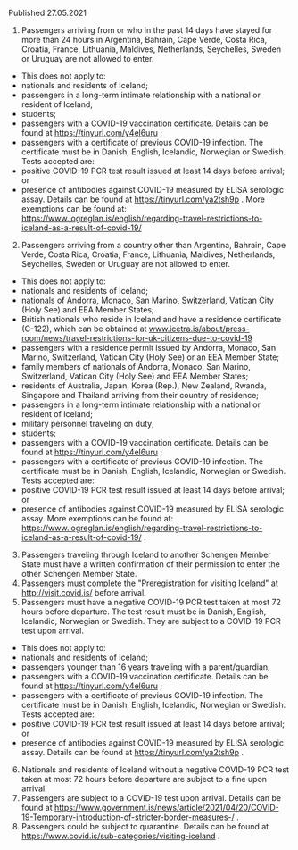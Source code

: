 Published 27.05.2021
1. Passengers arriving from or who in the past 14 days have stayed for more than 24 hours in Argentina, Bahrain, Cape Verde, Costa Rica, Croatia, France, Lithuania, Maldives, Netherlands, Seychelles, Sweden or Uruguay are not allowed to enter.
- This does not apply to:
- nationals and residents of Iceland;
- passengers in a long-term intimate relationship with a national or resident of Iceland;
- students;
- passengers with a COVID-19 vaccination certificate. Details can be found at <a href="https://tinyurl.com/y4el6uru">https://tinyurl.com/y4el6uru</a> ;
- passengers with a certificate of previous COVID-19 infection. The certificate must be in Danish, English, Icelandic, Norwegian or Swedish. Tests accepted are:
- positive COVID-19 PCR test result issued at least 14 days before arrival; or
- presence of antibodies against COVID-19 measured by ELISA serologic assay. Details can be found at <a href="https://tinyurl.com/ya2tsh9p">https://tinyurl.com/ya2tsh9p</a> .
More exemptions can be found at: <a href="https://www.logreglan.is/english/regarding-travel-restrictions-to-iceland-as-a-result-of-covid-19/">https://www.logreglan.is/english/regarding-travel-restrictions-to-iceland-as-a-result-of-covid-19/</a> 
2. Passengers arriving from a country other than Argentina, Bahrain, Cape Verde, Costa Rica, Croatia, France, Lithuania, Maldives, Netherlands, Seychelles, Sweden or Uruguay are not allowed to enter.
- This does not apply to:
- nationals and residents of Iceland;
- nationals of Andorra, Monaco, San Marino, Switzerland, Vatican City (Holy See) and EEA Member States;
- British nationals who reside in Iceland and have a residence certificate (C-122), which can be obtained at <a href="http://www.icetra.is/about/press-room/news/travel-restrictions-for-uk-citizens-due-to-covid-19">www.icetra.is/about/press-room/news/travel-restrictions-for-uk-citizens-due-to-covid-19</a> 
- passengers with a residence permit issued by Andorra, Monaco, San Marino, Switzerland, Vatican City (Holy See) or an EEA Member State;
- family members of nationals of Andorra, Monaco, San Marino, Switzerland, Vatican City (Holy See) and EEA Member States;
- residents of Australia, Japan, Korea (Rep.), New Zealand, Rwanda, Singapore and Thailand arriving from their country of residence;
- passengers in a long-term intimate relationship with a national or resident of Iceland;
- military personnel traveling on duty;
- students;
- passengers with a COVID-19 vaccination certificate. Details can be found at <a href="https://tinyurl.com/y4el6uru">https://tinyurl.com/y4el6uru</a> ;
- passengers with a certificate of previous COVID-19 infection. The certificate must be in Danish, English, Icelandic, Norwegian or Swedish. Tests accepted are:
- positive COVID-19 PCR test result issued at least 14 days before arrival; or
- presence of antibodies against COVID-19 measured by ELISA serologic assay.
More exemptions can be found at: <a href="https://www.logreglan.is/english/regarding-travel-restrictions-to-iceland-as-a-result-of-covid-19/">https://www.logreglan.is/english/regarding-travel-restrictions-to-iceland-as-a-result-of-covid-19/</a> .
3. Passengers traveling through Iceland to another Schengen Member State must have a written confirmation of their permission to enter the other Schengen Member State.
4. Passengers must complete the "Preregistration for visiting Iceland" at <a href="http://visit.covid.is/">http://visit.covid.is/</a> before arrival.
5. Passengers must have a negative COVID-19 PCR test taken at most 72 hours before departure. The test result must be in Danish, English, Icelandic, Norwegian or Swedish. They are subject to a COVID-19 PCR test upon arrival.
- This does not apply to:
- nationals and residents of Iceland; 
- passengers younger than 16 years traveling with a parent/guardian;
- passengers with a COVID-19 vaccination certificate. Details can be found at <a href="https://tinyurl.com/y4el6uru">https://tinyurl.com/y4el6uru</a> ; 
- passengers with a certificate of previous COVID-19 infection. The certificate must be in Danish, English, Icelandic, Norwegian or Swedish. Tests accepted are:
- positive COVID-19 PCR test result issued at least 14 days before arrival; or
- presence of antibodies against COVID-19 measured by ELISA serologic assay.
Details can be found at <a href="https://tinyurl.com/ya2tsh9p">https://tinyurl.com/ya2tsh9p</a> .
6. Nationals and residents of Iceland without a negative COVID-19 PCR test taken at most 72 hours before departure are subject to a fine upon arrival.
7. Passengers are subject to a COVID-19 test upon arrival. Details can be found at <a href="https://www.government.is/news/article/2021/04/20/COVID-19-Temporary-introduction-of-stricter-border-measures-/">https://www.government.is/news/article/2021/04/20/COVID-19-Temporary-introduction-of-stricter-border-measures-/</a> .
8. Passengers could be subject to quarantine. Details can be found at <a href="https://www.covid.is/sub-categories/visiting-iceland">https://www.covid.is/sub-categories/visiting-iceland</a> .

